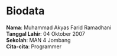 # Biodata

**Nama**: Muhammad Akyas Farid Ramadhani  
**Tanggal Lahir**: 04 Oktober 2007  
**Sekolah**: MAN 4 Jombang  
**Cita-cita**: Programmer  
